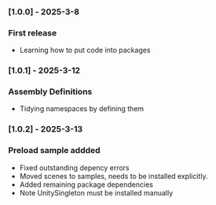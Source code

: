 ﻿### [1.0.0] - 2025-3-8
### First release
- Learning how to put code into packages
### [1.0.1] - 2025-3-12
### Assembly Definitions
- Tidying namespaces by defining them
### [1.0.2] - 2025-3-13
### Preload sample addded
- Fixed outstanding depency errors
- Moved scenes to samples, needs to be installed explicitly.
- Added remaining package dependencies
- Note UnitySingleton must be installed manually